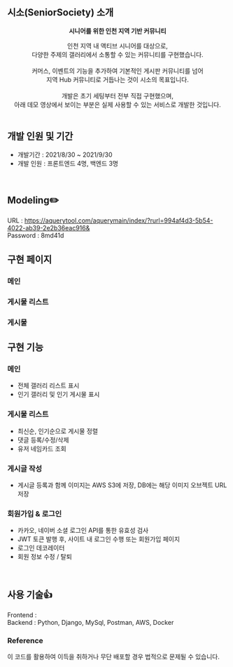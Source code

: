 ## 시소(SeniorSociety) 소개

**<div align=center> 시니어를 위한 인천 지역 기반 커뮤니티</div>**
<div align=center>
인천 지역 내 액티브 시니어를 대상으로,<br>
다양한 주제의 갤러리에서 소통할 수 있는 커뮤니티를 구현했습니다.<br><br>
커머스, 이벤트의 기능을 추가하여 기본적인 게시판 커뮤니티를 넘어 <br>
지역 Hub 커뮤니티로 거듭나는 것이 시소의 목표입니다.
<br><br>
개발은 초기 세팅부터 전부 직접 구현했으며, <br>
아래 데모 영상에서 보이는 부분은 실제 사용할 수 있는 서비스로 개발한 것입니다.<br></div>
<br>

## 개발 인원 및 기간

- 개발기간 : 2021/8/30 ~ 2021/9/30
- 개발 인원 : 프론트엔드 4명, 백엔드 3명
<br>


## Modeling✏️
URL : https://aquerytool.com/aquerymain/index/?rurl=994af4d3-5b54-4022-ab39-2e2b36eac916& <br>
Password : 8md41d

## 구현 페이지

### 메인

### 게시물 리스트

### 게시물

## 구현 기능

### 메인
- 전체 갤러리 리스트 표시
- 인기 갤러리 및 인기 게시물 표시

### 게시물 리스트
- 최신순, 인기순으로 게시물 정렬
- 댓글 등록/수정/삭제
- 유저 네임카드 조회

### 게시글 작성
- 게시글 등록과 함께 이미지는 AWS S3에 저장, DB에는 해당 이미지 오브젝트 URL 저장

### 회원가입 & 로그인
- 카카오, 네이버 소셜 로그인 API를 통한 유효성 검사
- JWT 토큰 발행 후, 사이트 내 로그인 수행 또는 회원가입 페이지
- 로그인 데코레이터
- 회원 정보 수정 / 탈퇴

<br>

## **사용 기술👍**
Frontend : <br>
Backend  : Python, Django, MySql, Postman, AWS, Docker


### Reference
이 코드를 활용하여 이득을 취하거나 무단 배포할 경우 법적으로 문제될 수 있습니다.
